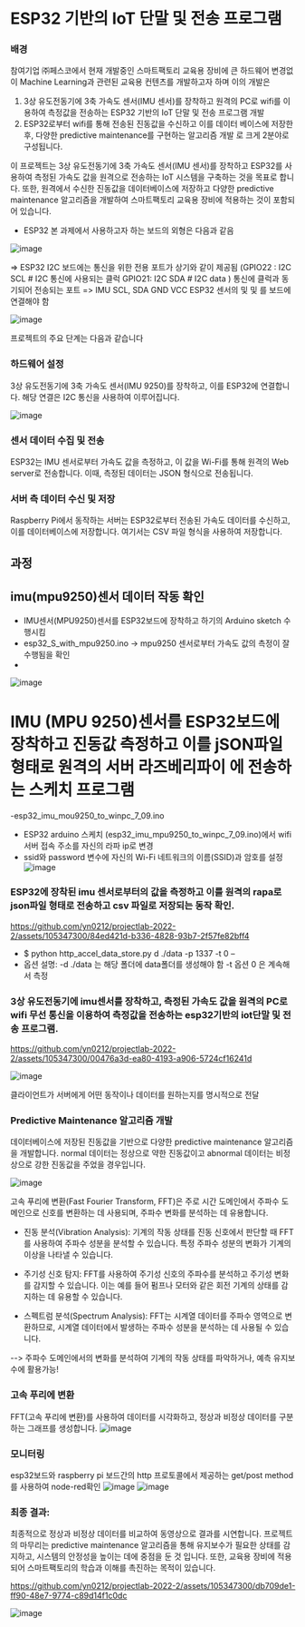 
# ESP32 기반의 IoT 단말 및 전송 프로그램


### 배경
참여기업 ㈜페스코에서 현재 개발중인 스마트팩토리 교육용 장비에 큰 하드웨어 변경없이 Machine Learning과 관련된 교육용 컨텐츠를 개발하고자 하며 이의 개발은 

1) 3상 유도전동기에 3축 가속도 센서(IMU 센서)를 장착하고 원격의 PC로 wifi를 이용하여 측정값을 전송하는 ESP32 기반의 IoT 단말 및 전송 프로그램 개발
2) ESP32로부터 wifi를 통해 전송된 진동값을 수신하고 이를 데이터 베이스에 저장한 후, 다양한 predictive maintenance를 구현하는 알고리즘 개발
로 크게 2분야로 구성됩니다. 


이 프로젝트는 3상 유도전동기에 3축 가속도 센서(IMU 센서)를 장착하고 ESP32를 사용하여 측정된 가속도 값을 원격으로 전송하는 IoT 시스템을 구축하는 것을 목표로 합니다. 또한, 원격에서 수신한 진동값을 데이터베이스에 저장하고 다양한 predictive maintenance 알고리즘을 개발하여 스마트팩토리 교육용 장비에 적용하는 것이 포함되어 있습니다.

- ESP32 본 과제에서 사용하고자 하는 보드의 외형은 다음과 같음

![image](https://github.com/yn0212/projectlab-2022-2/assets/105347300/0cbef8a3-8c6c-414d-9ded-4357ca49d1fb)

=> ESP32 I2C 보드에는 통신을 위한 전용 포트가 상기와 같이 제공됨
 (GPIO22 : I2C SCL # I2C 통신에 사용되는 클럭
 GPIO21: I2C SDA # I2C data ) 통신에 클럭과 동기되어 전송되는 포트
=> IMU SCL, SDA GND VCC ESP32 센서의 및 및 를 보드에 연결해야 함

![image](https://github.com/yn0212/projectlab-2022-2/assets/105347300/fa762047-3bd4-4d76-a6b5-f15b5de0594f)


프로젝트의 주요 단계는 다음과 같습니다

### 하드웨어 설정

3상 유도전동기에 3축 가속도 센서(IMU 9250)를 장착하고, 이를 ESP32에 연결합니다. 해당 연결은 I2C 통신을 사용하여 이루어집니다.

![image](https://github.com/yn0212/projectlab-2022-2/assets/105347300/73221789-c255-438d-8741-fe67dd4426f7)


### 센서 데이터 수집 및 전송 


ESP32는 IMU 센서로부터 가속도 값을 측정하고, 이 값을 Wi-Fi를 통해 원격의 Web server로 전송합니다. 이때, 측정된 데이터는 JSON 형식으로 전송됩니다.



### 서버 측 데이터 수신 및 저장

Raspberry Pi에서 동작하는 서버는 ESP32로부터 전송된 가속도 데이터를 수신하고, 이를 데이터베이스에 저장합니다. 여기서는 CSV 파일 형식을 사용하여 저장합니다.

## 과정

## imu(mpu9250)센서 데이터 작동 확인
- IMU센서(MPU9250)센서를 ESP32보드에 장착하고 하기의 Arduino sketch 수행시킴 
- esp32_S_with_mpu9250.ino -> mpu9250 센서로부터 가속도 값의 측정이 잘 수행됨을 확인
- 
![image](https://github.com/yn0212/projectlab-2022-2/assets/105347300/5801c183-1125-4c47-97d2-5cc634428509)

# IMU (MPU 9250)센서를 ESP32보드에 장착하고 진동값 측정하고 이를 jSON파일 형태로 원격의 서버 라즈베리파이 에 전송하는 스케치 프로그램 
-esp32_imu_mou9250_to_winpc_7_09.ino
- ESP32 arduino 스케치 (esp32_imu_mpu9250_to_winpc_7_09.ino)에서 wifi 서버 접속 주소를 자신의 라파 ip로 변경
- ssid와 password 변수에 자신의 Wi-Fi 네트워크의 이름(SSID)과 암호를 설정
![image](https://github.com/yn0212/projectlab-2022-2/assets/105347300/abd5acfb-162d-4dc2-8e40-4563f2b62ff4)


### ESP32에 장착된 imu 센서로부터의 값을 측정하고 이를 원격의 rapa로 json파일 형태로 전송하고 csv 파일로 저장되는 동작 확인.


https://github.com/yn0212/projectlab-2022-2/assets/105347300/84ed421d-b336-4828-93b7-2f57fe82bff4

- $ python http_accel_data_store.py d ./data -p 1337 -t 0 –
- 옵션 설명: -d ./data 는 해당 폴더에 data폴더를 생성해야 함
  -t 옵션 0 은 계속해서 측정 


###  3상 유도전동기에 imu센서를 장착하고, 측정된 가속도 값을 원격의 PC로 wifi 무선 통신을 이용하여 측정값을 전송하는 esp32기반의 iot단말 및 전송 프로그램. 

https://github.com/yn0212/projectlab-2022-2/assets/105347300/00476a3d-ea80-4193-a906-5724cf16241d

![image](https://github.com/yn0212/projectlab-2022-2/assets/105347300/589ebeb0-ab43-4345-a7e0-65c3fdced75d)

클라이언트가 서버에게 어떤 동작이나 데이터를 원하는지를 명시적으로 전달

### Predictive Maintenance 알고리즘 개발

데이터베이스에 저장된 진동값을 기반으로 다양한 predictive maintenance 알고리즘을 개발합니다. 
normal 데이터는 정상으로 약한 진동값이고 abnormal 데이터는 비정상으로 강한 진동값을 주었을 경우입니다.

![image](https://github.com/yn0212/projectlab-2022-2/assets/105347300/2a5d3fec-eac9-40b7-b928-6d0a896e7eba)

고속 푸리에 변환(Fast Fourier Transform, FFT)은 주로 시간 도메인에서 주파수 도메인으로 신호를 변환하는 데 사용되며, 주파수 변화를 분석하는 데 유용합니다.

- 진동 분석(Vibration Analysis): 기계의 작동 상태를 진동 신호에서 판단할 때 FFT를 사용하여 주파수 성분을 분석할 수 있습니다. 특정 주파수 성분의 변화가 기계의 이상을 나타낼 수 있습니다.

- 주기성 신호 탐지: FFT를 사용하여 주기성 신호의 주파수를 분석하고 주기성 변화를 감지할 수 있습니다. 이는 예를 들어 펌프나 모터와 같은 회전 기계의 상태를 감지하는 데 유용할 수 있습니다.

- 스펙트럼 분석(Spectrum Analysis): FFT는 시계열 데이터를 주파수 영역으로 변환하므로, 시계열 데이터에서 발생하는 주파수 성분을 분석하는 데 사용될 수 있습니다.

--> 주파수 도메인에서의 변화를 분석하여 기계의 작동 상태를 파악하거나, 예측 유지보수에 활용가능!


### 고속 푸리에 변환

FFT(고속 푸리에 변환)를 사용하여 데이터를 시각화하고, 정상과 비정상 데이터를 구분하는 그래프를 생성합니다.
![image](https://github.com/yn0212/projectlab-2022-2/assets/105347300/02df8156-a0bf-4f60-b8de-cb7c88a09e51)

### 모니터링
esp32보드와 raspberry pi 보드간의 http 프로토콜에서 제공하는 get/post method를 사용하여 node-red확인
![image](https://github.com/yn0212/projectlab-2022-2/assets/105347300/ccf07acc-29f9-45b7-a5fc-a497eff44c8a)
![image](https://github.com/yn0212/projectlab-2022-2/assets/105347300/f0d59eca-95bf-4c78-bf7a-a9d92e1b3df4)



### 최종 결과:

최종적으로 정상과 비정상 데이터를 비교하여 동영상으로 결과를 시연합니다.
프로젝트의 마무리는 predictive maintenance 알고리즘을 통해 유지보수가 필요한 상태를 감지하고, 시스템의 안정성을 높이는 데에 중점을 둔 것 입니다. 또한, 교육용 장비에 적용되어 스마트팩토리의 학습과 이해를 촉진하는 목적이 있습니다.

https://github.com/yn0212/projectlab-2022-2/assets/105347300/db709de1-ff90-48e7-9774-c89d14f1c0dc

![image](https://github.com/yn0212/projectlab-2022-2/assets/105347300/a372bb6c-7548-40b4-83c8-39286c746051)



